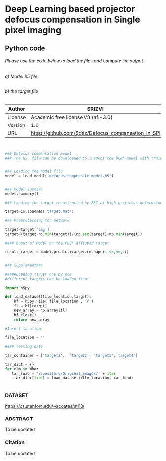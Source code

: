 
#  Deep Learning based projector defocus compensation in Single pixel imaging                       

## Python code
###### Please use the code below to load the files and compute the output 
###### a) Model h5 file
###### b) the target file
									  
									  
| Author| SRIZVI|
| --- | --- |
| License| Academic free license V3 (afl-3.0) |
| Version | 1.0 |
| URL| https://github.com/Sdriz/Defocus_compensation_in_SPI|



```python


### Defocus compensation model
### The h5. file can be downloaded to inspect the DCNN model with trained weights, parameters etc.


### Loading the model file
model = load_model('defocus_compensate_model.h5')


### Model summary 
model.summary()

### Loading the target recostructed by FSI at high projector defocusing

target=io.loadmat('target.mat')

### Preprocessing for network

target=target['img']
target=(target-np.min(target))/(np.max(target)-np.min(target))

#### Ouput of Model on the PDEF effected target
   
result_target = model.predict(target.reshape(1,96,96,1))

```

```python

### Supplementary

#####Loading target one by one 
#different targets can be loaded from:

import h5py

def load_dataset(file_location,target):
    hf = h5py.File( file_location , 'r')
    fl = hf[target]
    new_array = np.array(fl)
    hf.close()
    return new_array

#Insert location

file_location = ''

#### Testing data

tar_container = ['target2',  'target2', 'target3','target4']

tar_dict = {}
for elm in Who:
   tar_load = 'repository/Original_images/' + iter
    tar_dict[iter] = load_dataset(file_location, tar_load)
   
```	


### DATASET
https://cs.stanford.edu/~acoates/stl10/

### ABSTRACT
To be updated

### Citation

To be updated


